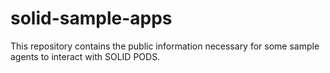 # solid-sample-apps
This repository contains the public information necessary for some sample agents to interact with SOLID PODS.
